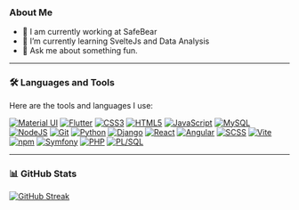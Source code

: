 <!--
**LeoLChalot/LeoLChalot** is a ✨ _special_ ✨ repository because its `README.md` (this file) appears on your GitHub profile.

Here are some ideas to get you started:
-->

### About Me
- 🔭 I am currently working at SafeBear
- 🌱 I’m currently learning SvelteJs and Data Analysis
- 💬 Ask me about something fun.

---

### 🛠️ Languages and Tools

Here are the tools and languages I use:

[![Material UI](https://img.shields.io/badge/-Material_UI-007FFF?style=flat&logo=mui&logoColor=white)](#)
[![Flutter](https://img.shields.io/badge/-Flutter-02569B?style=flat&logo=flutter&logoColor=white)](#)
[![CSS3](https://img.shields.io/badge/-CSS3-1572B6?style=flat&logo=css3&logoColor=white)](#)
[![HTML5](https://img.shields.io/badge/-HTML5-E34F26?style=flat&logo=html5&logoColor=white)](#)
[![JavaScript](https://img.shields.io/badge/-JavaScript-F7DF1E?style=flat&logo=javascript&logoColor=black)](#)
[![MySQL](https://img.shields.io/badge/-MySQL-003545?style=flat&logo=mysql&logoColor=white)](#)
[![NodeJS](https://img.shields.io/badge/-Node.js-339933?style=flat&logo=node.js&logoColor=white)](#)
[![Git](https://img.shields.io/badge/-Git-F05032?style=flat&logo=git&logoColor=white)](#)
[![Python](https://img.shields.io/badge/-Python-3776AB?style=flat&logo=python&logoColor=white)](#)
[![Django](https://img.shields.io/badge/-Django-092E20?style=flat&logo=django&logoColor=white)](#)
[![React](https://img.shields.io/badge/-React-61DAFB?style=flat&logo=react&logoColor=white)](#)
[![Angular](https://img.shields.io/badge/-Angular-DD0031?style=flat&logo=angular&logoColor=white)](#)
[![SCSS](https://img.shields.io/badge/-SCSS-C6538C?style=flat&logo=sass&logoColor=white)](#)
[![Vite](https://img.shields.io/badge/-Vite-646CFF?style=flat&logo=vite&logoColor=white)](#)
[![npm](https://img.shields.io/badge/-npm-CB3837?style=flat&logo=npm&logoColor=white)](#)
[![Symfony](https://img.shields.io/badge/-Symfony-000000?style=flat&logo=symfony&logoColor=white)](#)
[![PHP](https://img.shields.io/badge/-PHP-777BB4?style=flat&logo=php&logoColor=white)](#)
[![PL/SQL](https://img.shields.io/badge/-PLSQL-F80000?style=flat&logo=oracle&logoColor=white)](#)

---

### 📊 GitHub Stats

[![GitHub Streak](https://streak-stats.demolab.com/?user=LeoLChalot&theme=onedark)](https://git.io/streak-stats)
